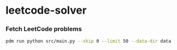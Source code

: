 # leetcode-solver

### Fetch LeetCode problems
```bash
pdm run python src/main.py --skip 0 --limit 50 --data-dir data
```